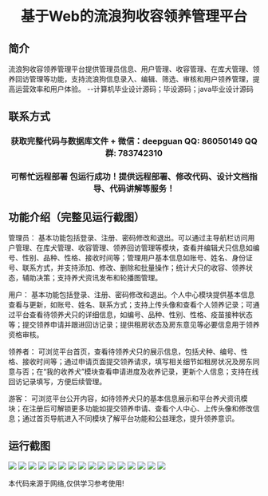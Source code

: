 <p><h1 align="center">基于Web的流浪狗收容领养管理平台</h1></p>

## 简介
流浪狗收容领养管理平台提供管理员信息、用户管理、收容管理、在库犬管理、领养回访管理等功能，支持流浪狗信息录入、编辑、筛选、审核和用户领养管理，提高运营效率和用户体验。    --计算机毕业设计源码；毕设源码；java毕业设计源码


## 联系方式
<p><h3 align="center">获取完整代码与数据库文件 + 微信：deepguan QQ: 86050149 QQ群: 783742310</h3></p>
<p><h3 align="center">可帮忙远程部署 包运行成功！提供远程部署、修改代码、设计文档指导、代码讲解等服务！</h3></p>

## 功能介绍（完整见运行截图）
管理员： 基本功能包括登录、注册、密码修改和退出。可以通过主导航栏访问用户管理、在库犬管理、收容管理、领养回访管理等模块，查看并编辑犬只信息如编号、性别、品种、性格、接收时间等；管理用户基本信息如账号、姓名、身份证号、联系方式，并支持添加、修改、删除和批量操作；统计犬只的收容、领养状态，辅助决策；支持养犬资讯发布和轮播图管理。

用户： 基本功能包括登录、注册、密码修改和退出。个人中心模块提供基本信息查看与更新，如账号、姓名、联系方式；支持上传头像和查看个人领养记录；可通过平台查看待领养犬只的详细信息，如编号、品种、性别、性格、疫苗接种状态等；提交领养申请并跟进回访记录；提供租房状态及房东意见等必要信息用于领养资格审核。

领养者： 可浏览平台首页，查看待领养犬只的展示信息，包括犬种、编号、性格、接收时间等；通过申请页面提交领养请求，填写相关细节如租房状况及房东同意与否；在“我的收养犬”模块查看申请进度及收养记录，更新个人信息；支持在线回访记录填写，方便后续管理。

游客： 可浏览平台公开内容，如待领养犬只的基本信息展示和平台养犬资讯模块；在注册后可解锁更多功能如提交领养申请、查看个人中心、上传头像和修改信息；通过首页导航进入不同模块了解平台功能和公益理念，提升领养意识。


## 运行截图
![](img/001.jpg)
![](img/002.jpg)
![](img/003.jpg)
![](img/004.jpg)
![](img/005.jpg)
![](img/006.jpg)
![](img/007.jpg)
![](img/008.jpg)
![](img/009.jpg)
![](img/010.jpg)
![](img/011.jpg)
![](img/012.jpg)
![](img/013.jpg)
![](img/014.jpg)
![](img/015.jpg)
![](img/016.jpg)

<p>本代码来源于网络,仅供学习参考使用!</p>
